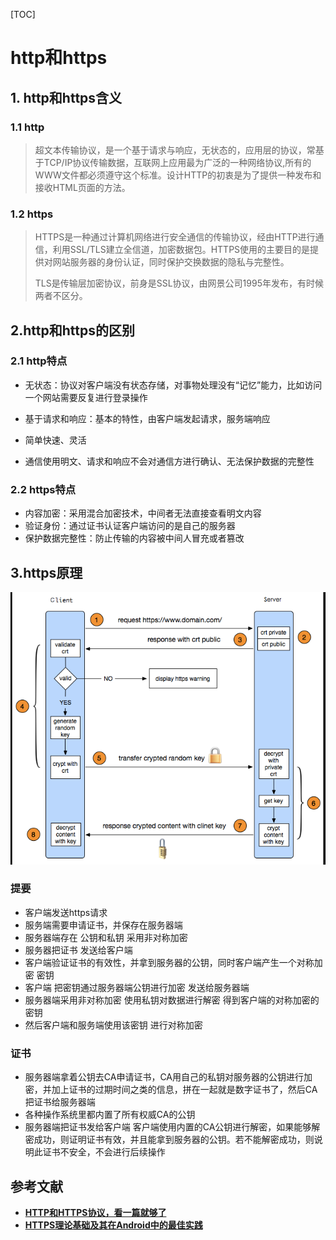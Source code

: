 [TOC]



# http和https

## 1. http和https含义

### 1.1 http

> 超文本传输协议，是一个基于请求与响应，无状态的，应用层的协议，常基于TCP/IP协议传输数据，互联网上应用最为广泛的一种网络协议,所有的WWW文件都必须遵守这个标准。设计HTTP的初衷是为了提供一种发布和接收HTML页面的方法。

### 1.2 https

> HTTPS是一种通过计算机网络进行安全通信的传输协议，经由HTTP进行通信，利用SSL/TLS建立全信道，加密数据包。HTTPS使用的主要目的是提供对网站服务器的身份认证，同时保护交换数据的隐私与完整性。
>
> TLS是传输层加密协议，前身是SSL协议，由网景公司1995年发布，有时候两者不区分。

## 2.http和https的区别

### 2.1 http特点

* 无状态：协议对客户端没有状态存储，对事物处理没有“记忆”能力，比如访问一个网站需要反复进行登录操作

* 基于请求和响应：基本的特性，由客户端发起请求，服务端响应

* 简单快速、灵活

* 通信使用明文、请求和响应不会对通信方进行确认、无法保护数据的完整性

### 2.2 https特点

* 内容加密：采用混合加密技术，中间者无法直接查看明文内容
* 验证身份：通过证书认证客户端访问的是自己的服务器
* 保护数据完整性：防止传输的内容被中间人冒充或者篡改

## 3.https原理

![图片](https://github.com/nullWolf007/images/raw/master/android/%E7%BD%91%E7%BB%9C/android_net.png)

### 提要

* 客户端发送https请求
* 服务端需要申请证书，并保存在服务器端
* 服务器端存在 公钥和私钥  采用非对称加密   
* 服务器把证书  发送给客户端
* 客户端验证证书的有效性，并拿到服务器的公钥，同时客户端产生一个对称加密 密钥 
* 客户端 把密钥通过服务器端公钥进行加密 发送给服务器端
* 服务器端采用非对称加密  使用私钥对数据进行解密  得到客户端的对称加密的密钥
* 然后客户端和服务端使用该密钥 进行对称加密

### 证书

* 服务器端拿着公钥去CA申请证书，CA用自己的私钥对服务器的公钥进行加密，并加上证书的过期时间之类的信息，拼在一起就是数字证书了，然后CA把证书给服务器端
* 各种操作系统里都内置了所有权威CA的公钥
* 服务器端把证书发给客户端  客户端使用内置的CA公钥进行解密，如果能够解密成功，则证明证书有效，并且能拿到服务器的公钥。若不能解密成功，则说明此证书不安全，不会进行后续操作

## 参考文献

* [**HTTP和HTTPS协议，看一篇就够了**](https://blog.csdn.net/xiaoming100001/article/details/81109617)
* [**HTTPS理论基础及其在Android中的最佳实践**](https://blog.csdn.net/iispring/article/details/51615631)



